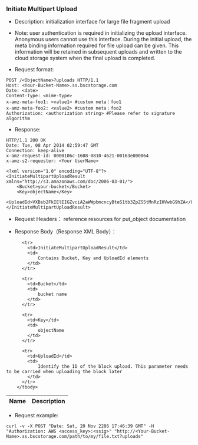 ### Initiate Multipart Upload

- Description: initialization interface for large file fragment upload
- Note: user authentication is required in initializing the upload interface. Anonymous users cannot use this interface. During the initial upload, the meta binding information required for file upload can be given. This information will be retained in subsequent uploads and written to the cloud storage system when the final upload is completed.

- Request format:

```http
POST /<ObjectName>?uploads HTTP/1.1
Host: <Your-Bucket-Name>.ss.bscstorage.com
Date: <date>
Content-Type: <mime-type>
x-amz-meta-foo1: <value1> #custom meta：foo1
x-amz-meta-foo2: <value2> #custom meta：foo2
Authorization: <authorization string> #Please refer to signature algorithm
```

- Response:

```http
HTTP/1.1 200 OK
Date: Tue, 08 Apr 2014 02:59:47 GMT
Connection: keep-alive
x-amz-request-id: 0000106c-1608-0810-4621-00163e000064
x-amz-s2-requester: <Your UserName>

<?xml version="1.0" encoding="UTF-8"?>
<InitiateMultipartUploadResult xmlns="http://s3.amazonaws.com/doc/2006-03-01/">
    <Bucket>your-bucket</Bucket>
    <Key>objectName</Key>
    <UploadId>VXBsb2FkIElEIGZvciA2aWWpbmcncyBteS1tb3ZpZS5tMnRzIHVwbG9hZA</UploadId>
</InitiateMultipartUploadResult>
```

 - Request Headers：
reference resources for put_object documentation

- Response Body（Response XML Body）：

<table class="table table-condensed">
        <thead>
          <tr>
            <th>Name</th>
            <th>Description</th>
          </tr>
        </thead>
        <tbody>
        
          <tr>
            <td>InitiateMultipartUploadResult</td>
            <td>
            	Contains Bucket, Key and UploadId elements
            </td>
          </tr>
        
          <tr>
            <td>Bucket</td>
            <td>
            	bucket name
            </td>
          </tr>
        
          <tr>
            <td>Key</td>
            <td>
            	objectName
            </td>
          </tr>
        
          <tr>
            <td>UploadId</td>
            <td>
            	Identify the ID of the block upload. This parameter needs to be carried when uploading the block later
            </td>
          </tr>
        </tbody>
</table>

- Request example:

```
curl -v -X POST "Date: Sat, 20 Nov 2286 17:46:39 GMT" -H "Authorization: AWS <access_key>:<ssig>" "http://<Your-Bucket-Name>.ss.bscstorage.com/path/to/my/file.txt?uploads"
```
